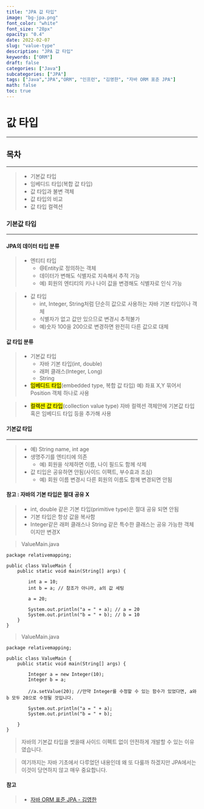```yaml
---
title: "JPA 값 타입"
image: "bg-jpa.png"
font_color: "white"
font_size: "28px"
opacity: "0.4"
date: 2022-02-07
slug: "value-type"
description: "JPA 값 타입"	
keywords: ["ORM"]
draft: false
categories: ["Java"]
subcategories: ["JPA"]
tags: ["Java","JPA","ORM", "인프런", "김영한", "자바 ORM 표준 JPA"]
math: false
toc: true
---
```


# 값 타입
--------------------------------

## 목차
--------------------------------
> - 기본값 타입
> - 임베디드 타입(복합 값 타입)
> - 값 타입과 불변 객체
> - 값 타입의 비교
> - 값 타입 컬렉션

### 기본값 타입
--------------------------------

#### JPA의 데이터 타입 분류

> - 엔티티 타입
>	- @Entity로 정의하는 객체
>	- 데이터가 변해도 식별자로 지속해서 추적 가능
> 	- 예) 회원의 엔티티의 키나 나이 값을 변경해도 식별자로 인식 가능

> - 값 타입
>	- int, Integer, String처럼 단순히 값으로 사용하는 자바 기본 타입이나 객체
>	- 식별자가 없고 값만 있으므로 변경시 추적불가
>	- 예)숫자 100을 200으로 변경하면 완전히 다른 값으로 대체


#### 값 타입 분류
> - 기본값 타입
> 	- 자바 기본 타입(int, double)
>	- 래퍼 클래스(Integer, Long)
>	- String
> - <mark>임베디드 타입</mark>(embedded type, 복합 값 타입)
> 예) 좌표 X,Y 묶어서 Position 객체 하나로 사용

> - <mark>컬렉션 값 타입</mark>(collection value type)
> 자바 컬렉션 객체안에 기본값 타입 혹은 임베디드 타입 등을 추가해 사용

#### 기본값 타입
---------------------------------------
> - 예) String name, int age
> - 생명주기를 엔티티에 의존
>	- 예) 회원을 삭제하면 이름, 나이 필드도 함께 삭제
> - 값 티입은 공유하면 안됨(사이드 이팩트, 부수효과 조심)
>	- 예) 회원 이름 변경시 다른 회원의 이름도 함께 변경되면 안됨 

#### 참고 : 자바의 기본 타입은 절대 공유 X
> - int, double 같은 기본 타입(primitive type)은 절대 공유 되면 안됨
> - 기본 타입은 항상 값을 복사함
> - Integer같은 래퍼 클래스나 String 같은 특수한 클래스는 공유 가능한 객체이지만 변경X

> ValueMain.java

```
package relativemapping;

public class ValueMain {
    public static void main(String[] args) {

        int a = 10;
        int b = a; // 참조가 아니라, a의 값 세팅

        a = 20;

        System.out.println("a = " + a); // a = 20
        System.out.println("b = " + b); // b = 10
    }
}

```

> ValueMain.java

```
package relativemapping;

public class ValueMain {
    public static void main(String[] args) {

        Integer a = new Integer(10);
        Integer b = a;

        //a.setValue(20); //만약 Integer를 수정할 수 있는 함수가 있었다면, a와 b 모두 20으로 수정될 것입니다.

        System.out.println("a = " + a);
        System.out.println("b = " + b);

    }
}

```

> 자바의 기본값 타입을 썻을때 사이드 이펙트 없이 안전하게 개발할 수 있는 이유였습니다.

> 여기까지는 자바 기초에서 다루었던 내용인데 왜 또 다룰까 하겠지만 JPA에서는 이것이 당연하지 않고 매우 중요합니다. <br>








#### 참고
> - <a href="https://www.inflearn.com/course/ORM-JPA-Basic">자바 ORM 표준 JPA - 김영한</a>